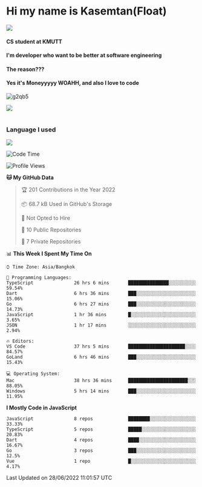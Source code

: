 # Hi my name is Kasemtan(Float)
![](https://64.media.tumblr.com/9c2a8f831efe8da556ffbf89cebb52c9/b86c1ab833a37e32-93/s1280x1920/d000dc22f75df64be2bc150f5fa69c4f6df6bb07.gifv)
#### CS student at KMUTT
#### I'm developer who want to be better at software engineering
#### The reason???
#### Yes it's Moneyyyyy WOAHH, and also I love to code
![g2qb5](https://user-images.githubusercontent.com/69688279/175812510-9235eaf7-72f7-40d3-b163-56efa9aa5c6b.gif)


[![](https://github-readme-stats.vercel.app/api?username=FloatKasemtan&show_icons=true&theme=nightowl)]()
#
### Language I used
[![](https://github-readme-stats.vercel.app/api/top-langs/?username=FloatKasemtan&layout=compact&theme=nightowl)]()
<!--START_SECTION:waka-->
![Code Time](http://img.shields.io/badge/Code%20Time-526%20hrs%2019%20mins-blue)

![Profile Views](http://img.shields.io/badge/Profile%20Views-9-blue)

**🐱 My GitHub Data** 

> 🏆 201 Contributions in the Year 2022
 > 
> 📦 68.7 kB Used in GitHub's Storage 
 > 
> 🚫 Not Opted to Hire
 > 
> 📜 10 Public Repositories 
 > 
> 🔑 7 Private Repositories  
 > 
📊 **This Week I Spent My Time On** 

```text
⌚︎ Time Zone: Asia/Bangkok

💬 Programming Languages: 
TypeScript               26 hrs 6 mins       ███████████████░░░░░░░░░░   59.54% 
Dart                     6 hrs 36 mins       ███░░░░░░░░░░░░░░░░░░░░░░   15.06% 
Go                       6 hrs 27 mins       ███░░░░░░░░░░░░░░░░░░░░░░   14.73% 
JavaScript               1 hr 36 mins        █░░░░░░░░░░░░░░░░░░░░░░░░   3.65% 
JSON                     1 hr 17 mins        ░░░░░░░░░░░░░░░░░░░░░░░░░   2.94%

🔥 Editors: 
VS Code                  37 hrs 5 mins       █████████████████████░░░░   84.57% 
GoLand                   6 hrs 46 mins       ███░░░░░░░░░░░░░░░░░░░░░░   15.43%

💻 Operating System: 
Mac                      38 hrs 36 mins      ██████████████████████░░░   88.05% 
Windows                  5 hrs 14 mins       ███░░░░░░░░░░░░░░░░░░░░░░   11.95%

```

**I Mostly Code in JavaScript** 

```text
JavaScript               8 repos             ████████░░░░░░░░░░░░░░░░░   33.33% 
TypeScript               5 repos             █████░░░░░░░░░░░░░░░░░░░░   20.83% 
Dart                     4 repos             ████░░░░░░░░░░░░░░░░░░░░░   16.67% 
Go                       3 repos             ███░░░░░░░░░░░░░░░░░░░░░░   12.5% 
Vue                      1 repo              █░░░░░░░░░░░░░░░░░░░░░░░░   4.17%

```



 Last Updated on 28/06/2022 11:01:57 UTC
<!--END_SECTION:waka-->
<!--
**FloatKasemtan/FloatKasemtan** is a ✨ _special_ ✨ repository because its `README.md` (this file) appears on your GitHub profile.

Here are some ideas to get you started:

- 🔭 I’m currently working on ...
- 🌱 I’m currently learning ...
- 👯 I’m looking to collaborate on ...
- 🤔 I’m looking for help with ...
- 💬 Ask me about ...
- 📫 How to reach me: ...
- 😄 Pronouns: ...
- ⚡ Fun fact: ...
-->
